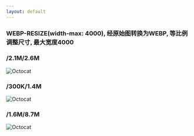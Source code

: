 ```yaml
---
layout: default
---
```


### WEBP-RESIZE(width-max: 4000), 经原始图转换为WEBP, 等比例调整尺寸, 最大宽度4000

### /2.1M/2.6M
![Octocat](https://zooatmospheregroup.github.io/Zoo-HZ-Media-Volunteers.2021-2022/static/images/Autumn_in_Kanas_by_Wang_Jinyu.jpg.webp.resize.webp)

### /300K/1.4M
![Octocat](https://zooatmospheregroup.github.io/Zoo-HZ-Media-Volunteers.2021-2022/static/images/Balloon_by_Matt_Benson.jpg.webp.resize.webp)

### /1.6M/8.7M
![Octocat](https://zooatmospheregroup.github.io/Zoo-HZ-Media-Volunteers.2021-2022/static/images/desktop.jpg.webp.resize.webp)
